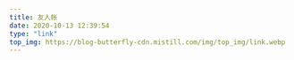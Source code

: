 ```yaml
---
title: 友人帐
date: 2020-10-13 12:39:54
type: "link"
top_img: https://blog-butterfly-cdn.mistill.com/img/top_img/link.webp
---
```

